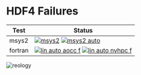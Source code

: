 # HDF4 Failures

| Test | Status |
| -----| ------ |
|msys2|[![msys2](https://github.com/hyoklee/hdf4-1/actions/workflows/msys2.yml/badge.svg)](https://github.com/hyoklee/hdf4-1/actions/workflows/msys2.yml) [![msys2 auto](https://github.com/hyoklee/hdf4-1/actions/workflows/msys2-auto.yml/badge.svg)](https://github.com/hyoklee/hdf4-1/actions/workflows/msys2-auto.yml)|
|fortran|[![lin auto aocc f](https://github.com/hyoklee/hdf4-1/actions/workflows/lin-auto-aocc-f.yml/badge.svg)](https://github.com/hyoklee/hdf4-1/actions/workflows/lin-auto-aocc-f.yml) [![lin auto nvhpc f](https://github.com/hyoklee/hdf4-1/actions/workflows/lin-auto-nvhpc-f.yml/badge.svg)](https://github.com/hyoklee/hdf4-1/actions/workflows/lin-auto-nvhpc-f.yml)|

![reology](https://repology.org/badge/vertical-allrepos/hdf.svg?header=hdf)
